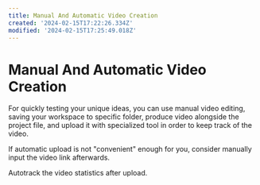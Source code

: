 ```yaml
---
title: Manual And Automatic Video Creation
created: '2024-02-15T17:22:26.334Z'
modified: '2024-02-15T17:25:49.018Z'
---
```


# Manual And Automatic Video Creation

For quickly testing your unique ideas, you can use manual video editing, saving your workspace to specific folder, produce video alongside the project file, and upload it with specialized tool in order to keep track of the video.

If automatic upload is not "convenient" enough for you, consider manually input the video link afterwards.

Autotrack the video statistics after upload.

